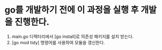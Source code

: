# go를 개발하기 전에 이 과정을 실행 후 개발을 진행한다.

1. main.go 디렉터리에서 [go install]로 의존성 패키지를 설치 받는다.
2. [go mod tidy] 명령어를 사용하여 모듈을 갱신한다.
